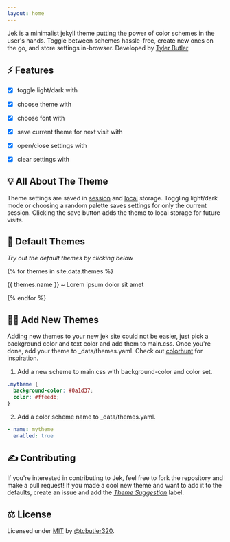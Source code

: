 ```yaml
---
layout: home
---  
```



Jek is a minimalist jekyll theme putting the power of color schemes in the user's hands. Toggle between schemes hassle-free, create new ones on the go, and store settings in-browser. Developed by [Tyler Butler](https://tbutler.org)

## ⚡ Features 

- [x] toggle light/dark with <i class="far fa-moon zoom" onclick="darkMode();"></i>
- [x] choose theme with <i class="fas fa-palette zoom" onclick="toggleTheme();"></i>
- [x] choose font with <i class="fas fa-pen-nib" onclick="toggleFont();"></i>
- [x] save current theme for next visit with <i class="fas fa-user-astronaut zoom" onclick="saveFavorite();"></i>
- [x] open/close settings with <i class="fas fa-tools zoom" onclick="toggleSettings();"></i>
- [x] clear settings with <i class="fas fa-snowplow zoom" onclick="clearSettings();"></i>   


## 💡 All About The Theme 

Theme settings are saved in [session](https://developer.mozilla.org/en-US/docs/Web/API/Window/sessionStorage) and [local](https://developer.mozilla.org/en-US/docs/Web/API/Window/localStorage) storage. Toggling light/dark mode or choosing a random palette saves settings for only the current session. Clicking the save button adds the theme to local storage for future visits. 


## 🍭 Default Themes 

*Try out the default themes by clicking below*


{% for themes in site.data.themes %}
<div class="theme-options {{ themes.name }} zoom" onclick="setSpeceficPallet('{{ themes.name }}');">
    <p class="center">{{ themes.name }} ~ Lorem ipsum dolor sit amet</p>
</div>
{% endfor %}  


## 👩‍🚀 Add New Themes  

Adding new themes to your new jek site could not be easier, just pick a background color and text color and add them to main.css. Once you're done, add your theme to _data/themes.yaml. Check out [colorhunt](https://colorhunt.co/) for inspiration.


1) Add a new scheme to main.css with background-color and color set.  
  
```css
.mytheme {
  background-color: #0a1d37;
  color: #ffeedb;
}
```  

2) Add a color scheme name to _data/themes.yaml.
  
```yaml
- name: mytheme
  enabled: true
```  

## ✍️ Contributing  

If you're interested in contributing to Jek, feel free to fork the repository and make a pull request! If you made a cool new theme and want to add it to the defaults, create an issue and add the [*Theme Suggestion*](https://github.com/tcbutler320/jek/labels/Theme%20Suggestion) label.  

## ⚖️ License

Licensed under [MIT](/LICENSE.txt) by [@tcbutler320](https://github.com/tcbutler320).
